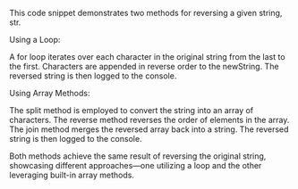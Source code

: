 This code snippet demonstrates two methods for reversing a given string, str.

Using a Loop:

A for loop iterates over each character in the original string from the last to the first.
Characters are appended in reverse order to the newString.
The reversed string is then logged to the console.

Using Array Methods:

The split method is employed to convert the string into an array of characters.
The reverse method reverses the order of elements in the array.
The join method merges the reversed array back into a string.
The reversed string is then logged to the console.

Both methods achieve the same result of reversing the original string, showcasing different approaches—one utilizing a loop and the other leveraging built-in array methods.
